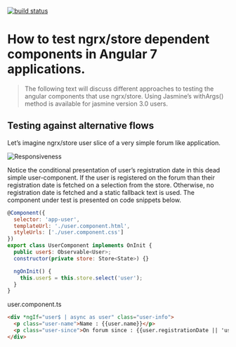 [![build status](https://api.travis-ci.org/piorot/ngrx-store-testing.svg)](http://travis-ci.org/piorot/ngrx-store-testing)

# How to test ngrx/store dependent components in Angular 7 applications.

> The following text will discuss different approaches to testing the angular components that use ngrx/store. Using Jasmine’s withArgs() method is available for jasmine version 3.0 users.


## Testing against alternative flows

Let’s imagine ngrx/store user slice of a very simple forum like application.

![Responsiveness](https://cdn-images-1.medium.com/max/2560/1*ObI4wjBV0zDwTdoZDVxeXQ.png)


Notice the conditional presentation of user’s registration date in this dead simple user-component. If the user is registered on the forum than their registration date is fetched on a selection from the store. Otherwise, no registration date is fetched and a static fallback text is used. The component under test is presented on code snippets below.


```javascript
@Component({
  selector: 'app-user',
  templateUrl: './user.component.html',
  styleUrls: ['./user.component.css']
})
export class UserComponent implements OnInit {
  public user$: Observable<User>;
  constructor(private store: Store<State>) {}

  ngOnInit() {
    this.user$ = this.store.select('user');
  }
}
```
user.component.ts


```html
<div *ngIf="user$ | async as user" class="user-info">
  <p class="user-name">Name : {{user.name}}</p>
  <p class="user-since">On forum since : {{user.registrationDate || 'user is not yet registered'}}</p>
</div>
```
